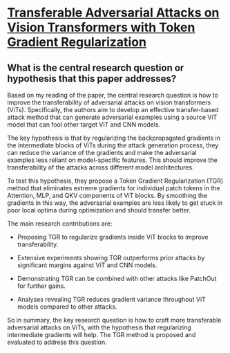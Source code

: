 # [Transferable Adversarial Attacks on Vision Transformers with Token   Gradient Regularization](https://arxiv.org/abs/2303.15754)

## What is the central research question or hypothesis that this paper addresses?

 Based on my reading of the paper, the central research question is how to improve the transferability of adversarial attacks on vision transformers (ViTs). Specifically, the authors aim to develop an effective transfer-based attack method that can generate adversarial examples using a source ViT model that can fool other target ViT and CNN models. 

The key hypothesis is that by regularizing the backpropagated gradients in the intermediate blocks of ViTs during the attack generation process, they can reduce the variance of the gradients and make the adversarial examples less reliant on model-specific features. This should improve the transferability of the attacks across different model architectures.

To test this hypothesis, they propose a Token Gradient Regularization (TGR) method that eliminates extreme gradients for individual patch tokens in the Attention, MLP, and QKV components of ViT blocks. By smoothing the gradients in this way, the adversarial examples are less likely to get stuck in poor local optima during optimization and should transfer better.

The main research contributions are:

- Proposing TGR to regularize gradients inside ViT blocks to improve transferability.

- Extensive experiments showing TGR outperforms prior attacks by significant margins against ViT and CNN models.

- Demonstrating TGR can be combined with other attacks like PatchOut for further gains.

- Analyses revealing TGR reduces gradient variance throughout ViT models compared to other attacks.

So in summary, the key research question is how to craft more transferable adversarial attacks on ViTs, with the hypothesis that regularizing intermediate gradients will help. The TGR method is proposed and evaluated to address this question.
